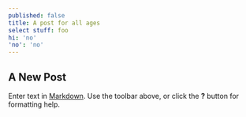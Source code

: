 ```yaml
---
published: false
title: A post for all ages
select stuff: foo
hi: 'no'
'no': 'no'
---
```

## A New Post

Enter text in [Markdown](http://daringfireball.net/projects/markdown/). Use the toolbar above, or click the **?** button for formatting help.
